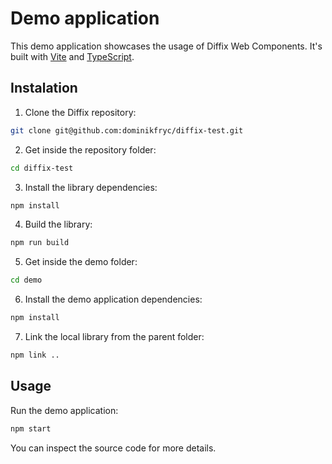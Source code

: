 # Demo application

This demo application showcases the usage of Diffix Web Components. It's built with [Vite](https://vitejs.dev/) and [TypeScript](https://www.typescriptlang.org/).

## Instalation

1. Clone the Diffix repository:

```bash
git clone git@github.com:dominikfryc/diffix-test.git
```

2. Get inside the repository folder:

```bash
cd diffix-test
```

3. Install the library dependencies:

```bash
npm install
```

4. Build the library:

```bash
npm run build
```

5. Get inside the demo folder:

```bash
cd demo
```

6. Install the demo application dependencies:

```bash
npm install
```

7. Link the local library from the parent folder:

```bash
npm link ..
```

## Usage

Run the demo application:

```bash
npm start
```

You can inspect the source code for more details.
